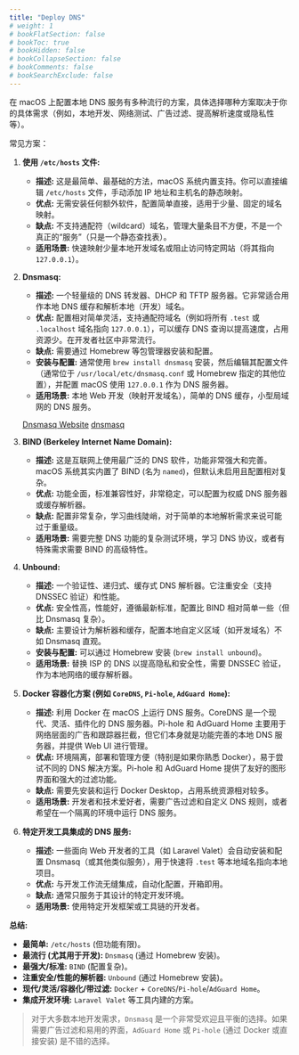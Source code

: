 ```yaml
---
title: "Deploy DNS"
# weight: 1
# bookFlatSection: false
# bookToc: true
# bookHidden: false
# bookCollapseSection: false
# bookComments: false
# bookSearchExclude: false
---
```


在 macOS 上配置本地 DNS 服务有多种流行的方案，具体选择哪种方案取决于你的具体需求（例如，本地开发、网络测试、广告过滤、提高解析速度或隐私性等）。

常见方案：

1.  **使用 `/etc/hosts` 文件:**
    * **描述:** 这是最简单、最基础的方法，macOS 系统内置支持。你可以直接编辑 `/etc/hosts` 文件，手动添加 IP 地址和主机名的静态映射。
    * **优点:** 无需安装任何额外软件，配置简单直接，适用于少量、固定的域名映射。
    * **缺点:** 不支持通配符（wildcard）域名，管理大量条目不方便，不是一个真正的“服务”（只是一个静态查找表）。
    * **适用场景:** 快速映射少量本地开发域名或阻止访问特定网站（将其指向 `127.0.0.1`）。

2.  **Dnsmasq:**
    * **描述:** 一个轻量级的 DNS 转发器、DHCP 和 TFTP 服务器。它非常适合用作本地 DNS 缓存和解析本地（开发）域名。
    * **优点:** 配置相对简单灵活，支持通配符域名（例如将所有 `.test` 或 `.localhost` 域名指向 `127.0.0.1`），可以缓存 DNS 查询以提高速度，占用资源少。在开发者社区中非常流行。
    * **缺点:** 需要通过 Homebrew 等包管理器安装和配置。
    * **安装与配置:** 通常使用 `brew install dnsmasq` 安装，然后编辑其配置文件（通常位于 `/usr/local/etc/dnsmasq.conf` 或 Homebrew 指定的其他位置），并配置 macOS 使用 `127.0.0.1` 作为 DNS 服务器。
    * **适用场景:** 本地 Web 开发（映射开发域名），简单的 DNS 缓存，小型局域网的 DNS 服务。

    [Dnsmasq Website](https://thekelleys.org.uk/dnsmasq/doc.html)
    [dnsmasq](https://wiki.archlinux.org/title/Dnsmasq)

3.  **BIND (Berkeley Internet Name Domain):**
    * **描述:** 这是互联网上使用最广泛的 DNS 软件，功能非常强大和完善。macOS 系统其实内置了 BIND (名为 `named`)，但默认未启用且配置相对复杂。
    * **优点:** 功能全面，标准兼容性好，非常稳定，可以配置为权威 DNS 服务器或缓存解析器。
    * **缺点:** 配置非常复杂，学习曲线陡峭，对于简单的本地解析需求来说可能过于重量级。
    * **适用场景:** 需要完整 DNS 功能的复杂测试环境，学习 DNS 协议，或者有特殊需求需要 BIND 的高级特性。

4.  **Unbound:**
    * **描述:** 一个验证性、递归式、缓存式 DNS 解析器。它注重安全（支持 DNSSEC 验证）和性能。
    * **优点:** 安全性高，性能好，遵循最新标准，配置比 BIND 相对简单一些（但比 Dnsmasq 复杂）。
    * **缺点:** 主要设计为解析器和缓存，配置本地自定义区域（如开发域名）不如 Dnsmasq 直观。
    * **安装与配置:** 可以通过 Homebrew 安装 (`brew install unbound`)。
    * **适用场景:** 替换 ISP 的 DNS 以提高隐私和安全性，需要 DNSSEC 验证，作为本地网络的缓存解析器。

5.  **Docker 容器化方案 (例如 `CoreDNS`, `Pi-hole`, `AdGuard Home`):**
    * **描述:** 利用 Docker 在 macOS 上运行 DNS 服务。CoreDNS 是一个现代、灵活、插件化的 DNS 服务器。Pi-hole 和 AdGuard Home 主要用于网络层面的广告和跟踪器拦截，但它们本身就是功能完善的本地 DNS 服务器，并提供 Web UI 进行管理。
    * **优点:** 环境隔离，部署和管理方便（特别是如果你熟悉 Docker），易于尝试不同的 DNS 解决方案。Pi-hole 和 AdGuard Home 提供了友好的图形界面和强大的过滤功能。
    * **缺点:** 需要先安装和运行 Docker Desktop，占用系统资源相对较多。
    * **适用场景:** 开发者和技术爱好者，需要广告过滤和自定义 DNS 规则，或者希望在一个隔离的环境中运行 DNS 服务。

6.  **特定开发工具集成的 DNS 服务:**
    * **描述:** 一些面向 Web 开发者的工具（如 Laravel Valet）会自动安装和配置 Dnsmasq（或其他类似服务），用于快速将 `.test` 等本地域名指向本地项目。
    * **优点:** 与开发工作流无缝集成，自动化配置，开箱即用。
    * **缺点:** 通常只服务于其设计的特定开发环境。
    * **适用场景:** 使用特定开发框架或工具链的开发者。

**总结:**

* **最简单:** `/etc/hosts` (但功能有限)。
* **最流行 (尤其用于开发):** `Dnsmasq` (通过 Homebrew 安装)。
* **最强大/标准:** `BIND` (配置复杂)。
* **注重安全/性能的解析器:** `Unbound` (通过 Homebrew 安装)。
* **现代/灵活/容器化/带过滤:** `Docker` + `CoreDNS`/`Pi-hole`/`AdGuard Home`。
* **集成开发环境:** `Laravel Valet` 等工具内建的方案。

> 对于大多数本地开发需求，`Dnsmasq` 是一个非常受欢迎且平衡的选择。如果需要广告过滤和易用的界面，`AdGuard Home` 或 `Pi-hole` (通过 Docker 或直接安装) 是不错的选择。

